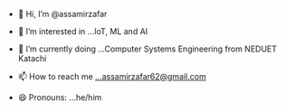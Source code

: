 - 👋 Hi, I’m @assamirzafar
- 👀 I’m interested in ...IoT, ML and AI
- 🌱 I’m currently doing ...Computer Systems Engineering from NEDUET Katachi

- 📫 How to reach me ...assamirzafar62@gmail.com
- 😄 Pronouns: ...he/him


<!---
assamirzafar/assamirzafar is a ✨ special ✨ repository because its `README.md` (this file) appears on your GitHub profile.
You can click the Preview link to take a look at your changes.
--->
